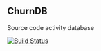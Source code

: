 ## ChurnDB
Source code activity database

[![Build Status](https://travis-ci.org/feroult/churndb.png?branch=master)](https://travis-ci.org/feroult/churndb)
 
